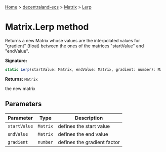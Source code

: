 [Home](./index) &gt; [decentraland-ecs](./decentraland-ecs.md) &gt; [Matrix](./decentraland-ecs.matrix.md) &gt; [Lerp](./decentraland-ecs.matrix.lerp.md)

# Matrix.Lerp method

Returns a new Matrix whose values are the interpolated values for "gradient" (float) between the ones of the matrices "startValue" and "endValue".

**Signature:**
```javascript
static Lerp(startValue: Matrix, endValue: Matrix, gradient: number): Matrix;
```
**Returns:** `Matrix`

the new matrix

## Parameters

|  Parameter | Type | Description |
|  --- | --- | --- |
|  `startValue` | `Matrix` | defines the start value |
|  `endValue` | `Matrix` | defines the end value |
|  `gradient` | `number` | defines the gradient factor |

